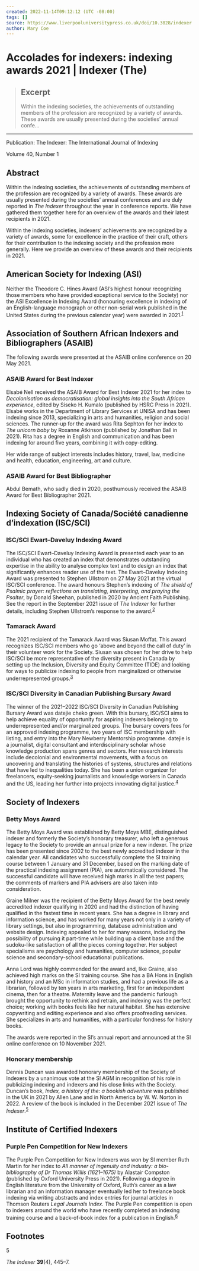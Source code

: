 ```yaml
---
created: 2022-11-14T09:12:12 (UTC -08:00)
tags: []
source: https://www.liverpooluniversitypress.co.uk/doi/10.3828/indexer.2022.10
author: Mary Coe
---
```


# Accolades for indexers: indexing awards 2021 | Indexer (The)

> ## Excerpt
> Within the indexing societies, the achievements of outstanding members of the profession are recognized by a variety of awards. These awards are usually presented during the societies’ annual confe...

---
Publication: The Indexer: The International Journal of Indexing

Volume 40, Number 1

## Abstract

Within the indexing societies, the achievements of outstanding members of the profession are recognized by a variety of awards. These awards are usually presented during the societies’ annual conferences and are duly reported in _The Indexer_ throughout the year in conference reports. We have gathered them together here for an overview of the awards and their latest recipients in 2021.

Within the indexing societies, indexers’ achievements are recognized by a variety of awards, some for excellence in the practice of their craft, others for their contribution to the indexing society and the profession more generally. Here we provide an overview of these awards and their recipients in 2021.

## American Society for Indexing (ASI)

Neither the Theodore C. Hines Award (ASI’s highest honour recognizing those members who have provided exceptional service to the Society) nor the ASI Excellence in Indexing Award (honouring excellence in indexing of an English-language monograph or other non-serial work published in the United States during the previous calendar year) were awarded in 2021.<sup><a href="https://www.liverpooluniversitypress.co.uk/doi/10.3828/indexer.2022.10#fn1" role="doc-noteref" id="body-ref-fn1">1</a></sup>

## Association of Southern African Indexers and Bibliographers (ASAIB)

The following awards were presented at the ASAIB online conference on 20 May 2021.

### ASAIB Award for Best Indexer

Elsabé Nell received the ASAIB Award for Best Indexer 2021 for her index to _Decolonisation as democratisation: global insights into the South African experience_, edited by Siseko H. Kumalo (published by HSRC Press in 2021). Elsabé works in the Department of Library Services at UNISA and has been indexing since 2013, specializing in arts and humanities, religion and social sciences. The runner-up for the award was Rita Sephton for her index to _The unicorn baby_ by Roxanne Atkinson (published by Jonathan Ball in 2021). Rita has a degree in English and communication and has been indexing for around five years, combining it with copy-editing.

Her wide range of subject interests includes history, travel, law, medicine and health, education, engineering, art and culture.

### ASAIB Award for Best Bibliographer

Abdul Bemath, who sadly died in 2020, posthumously received the ASAIB Award for Best Bibliographer 2021.

## Indexing Society of Canada/Société canadienne d’indexation (ISC/SCI)

### ISC/SCI Ewart–Daveluy Indexing Award

The ISC/SCI Ewart–Daveluy Indexing Award is presented each year to an individual who has created an index that demonstrates outstanding expertise in the ability to analyse complex text and to design an index that significantly enhances reader use of the text. The Ewart–Daveluy Indexing Award was presented to Stephen Ullstrom on 27 May 2021 at the virtual ISC/SCI conference. The award honours Stephen’s indexing of _The shield of Psalmic prayer: reflections on translating, interpreting, and praying the Psalter_, by Donald Sheehan, published in 2020 by Ancient Faith Publishing. See the report in the September 2021 issue of _The Indexer_ for further details, including Stephen Ullstrom’s response to the award.<sup><a href="https://www.liverpooluniversitypress.co.uk/doi/10.3828/indexer.2022.10#fn2" role="doc-noteref" id="body-ref-fn2">2</a></sup>

### Tamarack Award

The 2021 recipient of the Tamarack Award was Siusan Moffat. This award recognizes ISC/SCI members who go ‘above and beyond the call of duty’ in their volunteer work for the Society. Siusan was chosen for her drive to help ISC/SCI be more representative of the diversity present in Canada by setting up the Inclusion, Diversity and Equity Committee (TIDE) and looking for ways to publicize indexing to people from marginalized or otherwise underrepresented groups.<sup><a href="https://www.liverpooluniversitypress.co.uk/doi/10.3828/indexer.2022.10#fn3" role="doc-noteref" id="body-ref-fn3">3</a></sup>

### ISC/SCI Diversity in Canadian Publishing Bursary Award

The winner of the 2021–2022 ISC/SCI Diversity in Canadian Publishing Bursary Award was datejie cheko green. With this bursary, ISC/SCI aims to help achieve equality of opportunity for aspiring indexers belonging to underrepresented and/or marginalized groups. The bursary covers fees for an approved indexing programme, two years of ISC membership with listing, and entry into the Mary Newberry Mentorship programme. datejie is a journalist, digital consultant and interdisciplinary scholar whose knowledge production spans genres and sectors. Her research interests include decolonial and environmental movements, with a focus on uncovering and translating the histories of systems, structures and relations that have led to inequalities today. She has been a union organizer for freelancers, equity-seeking journalists and knowledge workers in Canada and the US, leading her further into projects innovating digital justice.<sup><a href="https://www.liverpooluniversitypress.co.uk/doi/10.3828/indexer.2022.10#fn4" role="doc-noteref" id="body-ref-fn4">4</a></sup>

## Society of Indexers

### Betty Moys Award

The Betty Moys Award was established by Betty Moys MBE, distinguished indexer and formerly the Society’s honorary treasurer, who left a generous legacy to the Society to provide an annual prize for a new indexer. The prize has been presented since 2002 to the best newly accredited indexer in the calendar year. All candidates who successfully complete the SI training course between 1 January and 31 December, based on the marking date of the practical indexing assignment (PIA), are automatically considered. The successful candidate will have received high marks in all the test papers; the comments of markers and PIA advisers are also taken into consideration.

Graine Milner was the recipient of the Betty Moys Award for the best newly accredited indexer qualifying in 2020 and had the distinction of having qualified in the fastest time in recent years. She has a degree in library and information science, and has worked for many years not only in a variety of library settings, but also in programming, database administration and website design. Indexing appealed to her for many reasons, including the possibility of pursuing it part-time while building up a client base and the sudoku-like satisfaction of all the pieces coming together. Her subject specialisms are psychology and humanities, computer science, popular science and secondary-school educational publications.

Anna Lord was highly commended for the award and, like Graine, also achieved high marks on the SI training course. She has a BA Hons in English and history and an MSc in information studies, and had a previous life as a librarian, followed by ten years in arts marketing, first for an independent cinema, then for a theatre. Maternity leave and the pandemic furlough brought the opportunity to rethink and retrain, and indexing was the perfect choice; working with books feels like her natural habitat. She has extensive copywriting and editing experience and also offers proofreading services. She specializes in arts and humanities, with a particular fondness for history books.

The awards were reported in the SI’s annual report and announced at the SI online conference on 10 November 2021.

### Honorary membership

Dennis Duncan was awarded honorary membership of the Society of Indexers by a unanimous vote at the SI AGM in recognition of his role in publicizing indexing and indexers and his close links with the Society. Duncan’s book, _Index, a history of the: a bookish adventure_ was published in the UK in 2021 by Allen Lane and in North America by W. W. Norton in 2022. A review of the book is included in the December 2021 issue of _The Indexer_.<sup><a href="https://www.liverpooluniversitypress.co.uk/doi/10.3828/indexer.2022.10#fn5" role="doc-noteref" id="body-ref-fn5">5</a></sup>

## Institute of Certified Indexers

### Purple Pen Competition for New Indexers

The Purple Pen Competition for New Indexers was won by SI member Ruth Martin for her index to _All manner of ingenuity and industry: a bio-bibliography of Dr Thomas Willis (1621–1675)_ by Alastair Compston (published by Oxford University Press in 2021). Following a degree in English literature from the University of Oxford, Ruth’s career as a law librarian and an information manager eventually led her to freelance book indexing via writing abstracts and index entries for journal articles in Thomson Reuters _Legal Journals Index._ The Purple Pen competition is open to indexers around the world who have recently completed an indexing training course and a back-of-book index for a publication in English.<sup><a href="https://www.liverpooluniversitypress.co.uk/doi/10.3828/indexer.2022.10#fn6" role="doc-noteref" id="body-ref-fn6">6</a></sup>

## Footnotes

5

_The Indexer_ **39**(4), 445–7.
